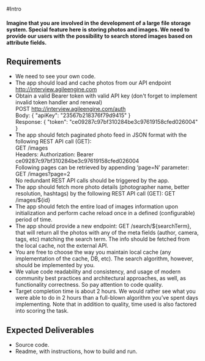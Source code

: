 #Intro  
#### Imagine that you are involved in the development of a large file storage system. Special feature here is storing photos and images. We need to provide our users with the possibility to search stored images based on attribute fields.

## Requirements
- We need to see your own code.  
- The app should load and cache photos from our API endpoint http://interview.agileengine.com  
- Obtain a valid Bearer token with valid API key (don't forget to implement invalid token handler and renewal)  
POST http://interview.agileengine.com/auth  
Body: { "apiKey": "23567b218376f79d9415" }  
Response: { "token": "ce09287c97bf310284be3c97619158cfed026004" }   
- The app should fetch paginated photo feed in JSON format with the following REST API call (GET):   
GET /images   
Headers: Authorization: Bearer ce09287c97bf310284be3c97619158cfed026004   
Following pages can be retrieved by appending ‘page=N’ parameter:       
GET /images?page=2   
No redundant REST API calls should be triggered by the app.   
- The app should fetch more photo details (photographer name, better resolution, hashtags) by the following REST API call (GET): GET /images/${id}   
- The app should fetch the entire load of images information upon initialization and perform cache reload once in a defined (configurable) period of time.   
- The app should provide a new endpoint: GET /search/${searchTerm}, that will return all the photos with any of the meta fields (author, camera, tags, etc) matching the search term. The info should be fetched from the local cache, not the external API.   
- You are free to choose the way you maintain local cache (any implementation of the cache, DB, etc). The search algorithm, however, should be implemented by you.   
- We value code readability and consistency, and usage of modern community best practices and architectural approaches, as well, as functionality correctness. So pay attention to code quality.   
- Target completion time is about 2 hours. We would rather see what you were able to do in 2 hours than a full-blown algorithm you’ve spent days implementing. Note that in addition to quality, time used is also factored into scoring the task.   
## Expected Deliverables   
- Source code.  
- Readme, with instructions, how to build and run.
